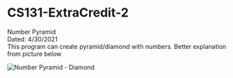 # CS131-ExtraCredit-2
Number Pyramid  
Dated: 4/30/2021  
This program can create pyramid/diamond with numbers. Better explanation from picture below
  
![Number Pyramid - Diamond](https://user-images.githubusercontent.com/103063086/161823477-a72e397b-efc7-4aa9-b149-b2e25549ccd7.png)
